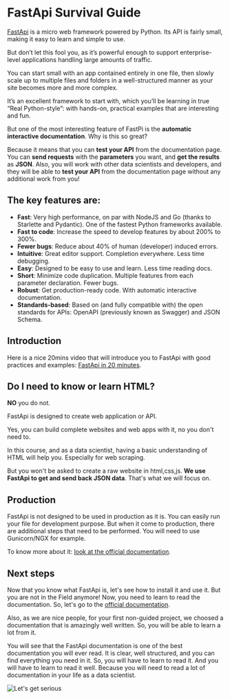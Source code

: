 # FastApi Survival Guide

[FastApi](https://fastapi.tiangolo.com/) is a micro web framework powered by Python. Its API is fairly small, making it easy to learn and simple to use.

But don’t let this fool you, as it’s powerful enough to support enterprise-level applications handling large amounts of traffic.

You can start small with an app contained entirely in one file, then slowly scale up to multiple files and folders in a well-structured manner as your site becomes more and more complex.

It’s an excellent framework to start with, which you’ll be learning in true “Real Python-style”: with hands-on, practical examples that are interesting and fun.

But one of the most interesting feature of FastPi is the **automatic interactive documentation**. Why is this so great?

Because it means that you can **test your API** from the documentation page. You can **send requests** with the **parameters** you want, and **get the results** as **JSON**. Also, you will work with other data scientists and developers, and they will be able to **test your API** from the documentation page without any additional work from you!

## The key features are:

* **Fast**: Very high performance, on par with NodeJS and Go (thanks to Starlette and Pydantic). One of the fastest Python frameworks available.
* **Fast to code**: Increase the speed to develop features by about 200% to 300%.
* **Fewer bugs**: Reduce about 40% of human (developer) induced errors.
* **Intuitive**: Great editor support. Completion everywhere. Less time debugging.
* **Easy**: Designed to be easy to use and learn. Less time reading docs.
* **Short**: Minimize code duplication. Multiple features from each parameter declaration. Fewer bugs.
* **Robust**: Get production-ready code. With automatic interactive documentation.
* **Standards-based**: Based on (and fully compatible with) the open standards for APIs: OpenAPI (previously known as Swagger) and JSON Schema.

## Introduction
Here is a nice 20mins video that will introduce you to FastApi with good practices and examples: [FastApi in 20 minutes](https://www.youtube.com/watch?v=7t2alSnE2-I).


## Do I need to know or learn HTML?

**NO** you do not.

FastApi is designed to create web application or API.

Yes, you can build complete websites and web apps with it, no you don't need to.

In this course, and as a data scientist, having a basic understanding of HTML will help you. Especially for web scraping.

But you won't be asked to create a raw website in html,css,js. **We use FastApi to get and send back JSON data**. That's what we will focus on.


## Production

FastApi is not designed to be used in production as it is. You can easily run your file for development purpose. But when it come to production, there are additional steps that need to be performed.
You will need to use Gunicorn/NGX for example.

To know more about it: [look at the official documentation](https://fastapi.tiangolo.com/deployment/).


## Next steps

Now that you know what FastApi is, let's see how to install it and use it. But you are not in the Field anymore! Now, you need to learn to read the documentation. So, let's go to the [official documentation](https://fastapi.tiangolo.com/).

Also, as we are nice people, for your first non-guided project, we choosed a documentation that is amazingly well written. So, you will be able to learn a lot from it.

You will see that the FastApi documentation is one of the best documentation you will ever read. It is clear, well structured, and you can find everything you need in it. So, you will have to learn to read it. And you will have to learn to read it well. Because you will need to read a lot of documentation in your life as a data scientist.

![Let's get serious](https://media.giphy.com/media/fAcBZr2vuWD5hlS3Ks/giphy.gif)